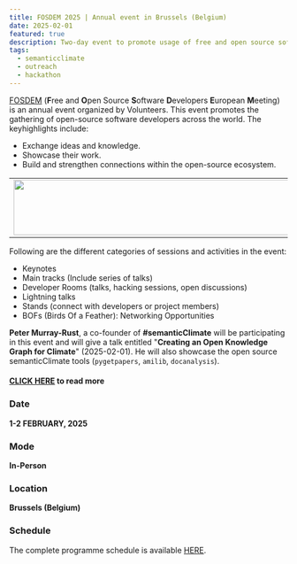 ```yaml
---
title: FOSDEM 2025 | Annual event in Brussels (Belgium)
date: 2025-02-01
featured: true
description: Two-day event to promote usage of free and open source softwares 
tags:
  - semanticclimate
  - outreach
  - hackathon
---
```


[FOSDEM](https://fosdem.org/2025/about/) (**F**ree and **O**pen Source **S**oftware **D**evelopers **E**uropean **M**eeting) is an annual event organized by Volunteers. This event promotes the gathering of open-source software developers across the world. The keyhighlights include: 
- Exchange ideas and knowledge.
- Showcase their work.
- Build and strengthen connections within the open-source ecosystem.

<table>
  <tr>
    <td>
      <img src='{{ "/static/img/fosdem_pic1.jpg" | url }}' width="500" height="100">
    </td>
  </tr>
</table>

Following are the different categories of sessions and activities in the event:

- Keynotes 
- Main tracks (Include series of talks)
- Developer Rooms (talks, hacking sessions, open discussions)
- Lightning talks
- Stands (connect with developers or project members)
- BOFs (Birds Of a Feather): Networking Opportunities

**Peter Murray-Rust**, a co-founder of **#semanticClimate** will be participating in this event and will give a talk entitled "**Creating an Open Knowledge Graph for Climate**" (2025-02-01). He will also showcase the open source semanticClimate tools (`pygetpapers`, `amilib`, `docanalysis`).

#### [CLICK HERE](https://fosdem.org/2025/schedule/event/fosdem-2025-6006-creating-an-open-knowledge-graph-for-climate/) to read more


### Date

**1-2 FEBRUARY, 2025**

### Mode 

**In-Person**

### Location

**Brussels (Belgium)**

### Schedule

The complete programme schedule is available [HERE](https://fosdem.org/2025/schedule/).

